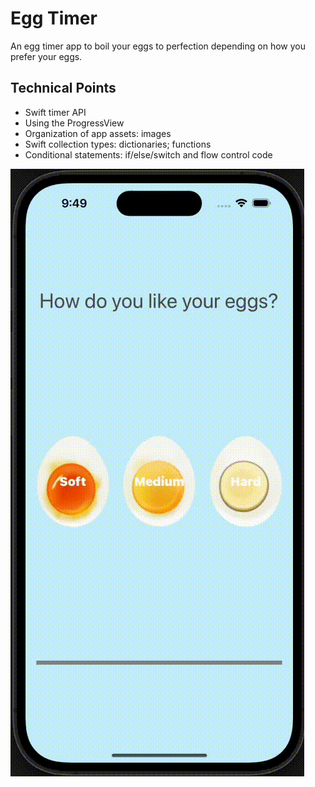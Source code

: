 # Egg Timer

An egg timer app to boil your eggs to perfection depending on how you prefer your eggs.

## Technical Points

- Swift timer API
- Using the ProgressView
- Organization of app assets: images
- Swift collection types: dictionaries; functions
- Conditional statements: if/else/switch and flow control code

![Egg Timer](screenshot.gif)

